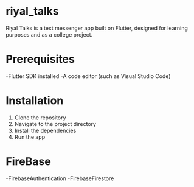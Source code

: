 # riyal_talks

Riyal Talks is a text messenger app built on Flutter, designed for learning purposes and as a college project.

# Prerequisites

-Flutter SDK installed
-A code editor (such as Visual Studio Code)

# Installation

1. Clone the repository
2. Navigate to the project directory
3. Install the dependencies
4. Run the app

# FireBase

-FirebaseAuthentication
-FirebaseFirestore
